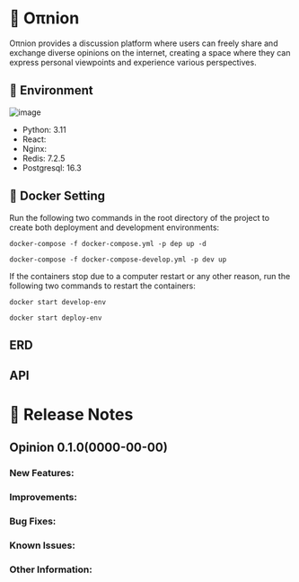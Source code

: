 # 🧅 Oπnion
Oπnion provides a discussion platform where users can freely share and exchange diverse opinions on the internet, creating a space where they can express personal viewpoints and experience various perspectives.

## 🔧 Environment

![image](https://github.com/RollCal/onion/assets/156996387/c84fcf07-b0fb-4590-9fb8-c31979943c7a)

- Python: 3.11
- React:
- Nginx: 
- Redis: 7.2.5
- Postgresql: 16.3

## 🐋 Docker Setting

Run the following two commands in the root directory of the project to create both deployment and development environments:

``
docker-compose -f docker-compose.yml -p dep up -d
``

``
docker-compose -f docker-compose-develop.yml -p dev up
``

If the containers stop due to a computer restart or any other reason, run the following two commands to restart the containers:

``
docker start develop-env
``

``
docker start deploy-env
``

## ERD

## API

# 🚀 Release Notes

## Opinion 0.1.0(0000-00-00)

### New Features:

### Improvements:

### Bug Fixes:

### Known Issues:

### Other Information:
